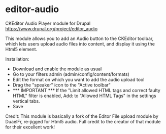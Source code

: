 # editor-audio
CKEditor Audio Player module for Drupal
https://www.drupal.org/project/editor_audio

This module allows you to add an Audio button to the CKEditor toolbar, which lets users upload audio files into content, and display it using the Html5 element.

Installation:
- Download and enable the module as usual
- Go to your filters admin (admin/config/content/formats)
- Edit the format on which you want to add the audio upload tool
- Drag the "speaker" icon to the "Active toolbar"
- *** IMPORTANT *** If the "Limit allowed HTML tags and correct faulty HTML" filter is enabled, Add: to "Allowed HTML Tags" in the settings vertical tabs.
- Save

Credit: 
This module is basically a fork of the Editor File upload module by DuaelFr, re-jigged for Html5 audio. Full credit to the creator of that module for their excellent work!
